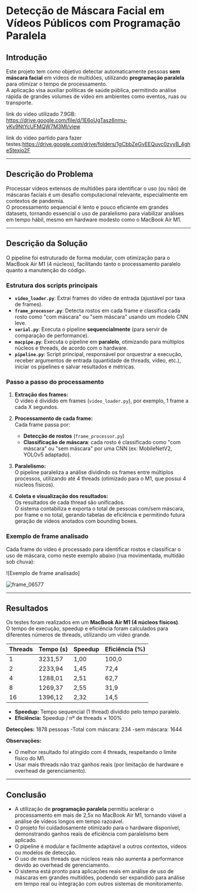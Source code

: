 # Detecção de Máscara Facial em Vídeos Públicos com Programação Paralela

## Introdução

Este projeto tem como objetivo detectar automaticamente pessoas **sem máscara facial** em vídeos de multidões, utilizando  **programação paralela** para otimizar o tempo de processamento.  
A aplicação visa auxiliar políticas de saúde pública, permitindo análise rápida de grandes volumes de vídeo em ambientes como eventos, ruas ou transporte.

link do video utilizado 7.9GB: https://drive.google.com/file/d/1E6oUgTasz6nmu-yKv9NtYcUFMQW7M3MI/view

link do video partido para fazer testes:https://drive.google.com/drive/folders/1gCbbZeGvEEQuvc0zyyB_4gheStexio2F


---

## Descrição do Problema

Processar vídeos extensos de multidões para identificar o uso (ou não) de máscaras faciais é um desafio computacional relevante, especialmente em contextos de pandemia.  
O processamento sequencial é lento e pouco eficiente em grandes datasets, tornando essencial o uso de paralelismo para viabilizar análises em tempo hábil, mesmo em hardware modesto como o MacBook Air M1.

---

## Descrição da Solução

O pipeline foi estruturado de forma modular, com otimização para o MacBook Air M1 (4 núcleos), facilitando tanto o processamento paralelo quanto a manutenção do código.

### Estrutura dos scripts principais

- **`video_loader.py`**: Extrai frames do vídeo de entrada (ajustável por taxa de frames).
- **`frame_processor.py`**: Detecta rostos em cada frame e classifica cada rosto como "com máscara" ou "sem máscara" usando um modelo CNN leve.
- **`serial.py`**: Executa o pipeline **sequencialmente** (para servir de comparação de performance).
- **`macpipe.py`**: Executa o pipeline em **paralelo**, otimizando para múltiplos núcleos e threads, de acordo com o hardware.
- **`pipeline.py`**: Script principal, responsável por orquestrar a execução, receber argumentos de entrada (quantidade de threads, vídeo, etc.), iniciar os pipelines e salvar resultados e métricas.

### Passo a passo do processamento

1. **Extração dos frames:**  
   O vídeo é dividido em frames (`video_loader.py`), por exemplo, 1 frame a cada X segundos.

2. **Processamento de cada frame:**  
   Cada frame passa por:
   - **Detecção de rostos** (`frame_processor.py`)
   - **Classificação de máscara**: cada rosto é classificado como "com máscara" ou "sem máscara" por uma CNN (ex: MobileNetV2, YOLOv5 adaptado).

3. **Paralelismo:**  
   O pipeline paraleliza a análise dividindo os frames entre múltiplos processos, utilizando até 4 threads (otimizado para o M1, que possui 4 núcleos físicos).

4. **Coleta e visualização dos resultados:**  
   Os resultados de cada thread são unificados.  
   O sistema contabiliza e exporta o total de pessoas com/sem máscara, por frame e no total, gerando tabelas de eficiência e permitindo futura geração de vídeos anotados com bounding boxes.

### Exemplo de frame analisado

Cada frame do vídeo é processado para identificar rostos e classificar o uso de máscara, como neste exemplo abaixo (rua movimentada, multidão sob chuva):

![Exemplo de frame analisado]

![frame_06577](https://github.com/user-attachments/assets/5353fd4a-8c57-408d-bff7-8673c760d639)

---

## Resultados

Os testes foram realizados em um **MacBook Air M1 (4 núcleos físicos)**.  
O tempo de execução, speedup e eficiência foram calculados para diferentes números de threads, utilizando um vídeo grande.

| Threads | Tempo (s) | Speedup | Eficiência (%) |
|---------|-----------|---------|---------------|
|   1     | 3231,57   | 1,00    | 100,0         |
|   2     | 2233,94   | 1,45    | 72,4          |
|   4     | 1288,01   | 2,51    | 62,7          |
|   8     | 1269,37   | 2,55    | 31,9          |
|   16    | 1396,12   | 2,32    | 14,5          |

- **Speedup:** Tempo sequencial (1 thread) dividido pelo tempo paralelo.
- **Eficiência:** Speedup / nº de threads × 100%

 **Detecções:**  1878 pessoas
-Total com máscara: 234
-sem máscara: 1644

**Observações:**
- O melhor resultado foi atingido com 4 threads, respeitando o limite físico do M1.
- Usar mais threads não traz ganhos reais (por limitação de hardware e overhead de gerenciamento).

---

## Conclusão

- A utilização de **programação paralela** permitiu acelerar o processamento em mais de 2,5x no MacBook Air M1, tornando viável a análise de vídeos longos em tempo razoável.
- O projeto foi cuidadosamente otimizado para o hardware disponível, demonstrando ganhos reais de eficiência com paralelismo bem aplicado.
- O pipeline é modular e facilmente adaptável a outros contextos, vídeos ou modelos de detecção.
- O uso de mais threads que núcleos reais não aumenta a performance devido ao overhead de gerenciamento.
- O sistema está pronto para aplicações reais em análise de uso de máscaras em grandes multidões, podendo ser expandido para análise em tempo real ou integração com outros sistemas de monitoramento.
